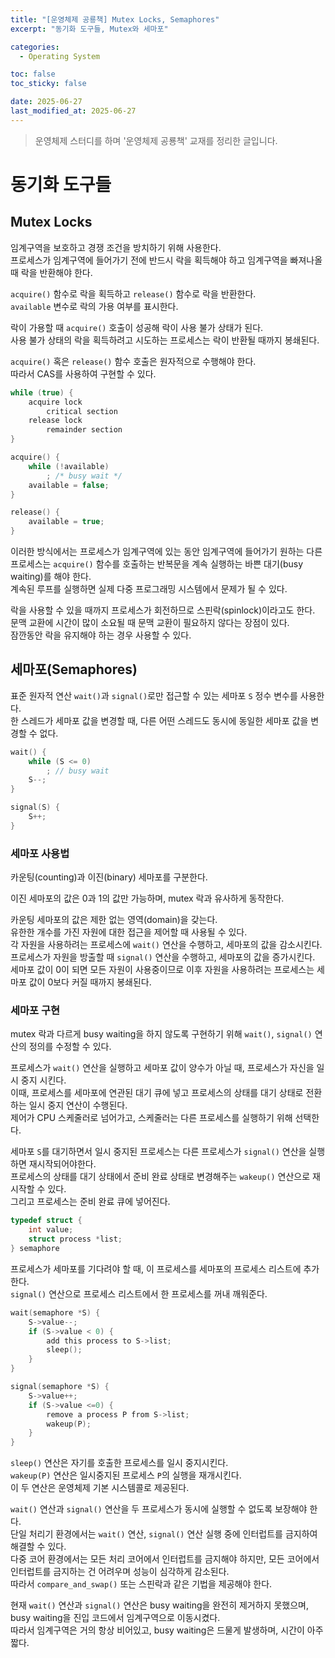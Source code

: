 ```yaml
---
title: "[운영체제 공룡책] Mutex Locks, Semaphores"
excerpt: "동기화 도구들, Mutex와 세마포"

categories:
  - Operating System

toc: false
toc_sticky: false

date: 2025-06-27
last_modified_at: 2025-06-27
---
```


> 운영체제 스터디를 하며 '운영체제 공룡책' 교재를 정리한 글입니다.  

# 동기화 도구들

## Mutex Locks

임계구역을 보호하고 경쟁 조건을 방치하기 위해 사용한다.  
프로세스가 임계구역에 들어가기 전에 반드시 락을 획득해야 하고 임계구역을 빠져나올 때 락을 반환해야 한다.  

`acquire()` 함수로 락을 획득하고 `release()` 함수로 락을 반환한다.  
`available` 변수로 락의 가용 여부를 표시한다.  

락이 가용할 때 `acquire()` 호출이 성공해 락이 사용 불가 상태가 된다.  
사용 불가 상태의 락을 획득하려고 시도하는 프로세스는 락이 반환될 때까지 봉쇄된다.  

`acquire()` 혹은 `release()` 함수 호출은 원자적으로 수행해야 한다.  
따라서 CAS를 사용하여 구현할 수 있다.  

```C
while (true) {
    acquire lock
        critical section
    release lock
        remainder section
}
```

```C
acquire() {
    while (!available)
        ; /* busy wait */
    available = false;
}
```

```C
release() {
    available = true;
}
```

이러한 방식에서는 프로세스가 임계구역에 있는 동안 임계구역에 들어가기 원하는 다른 프로세스는 `acquire()` 함수를 호출하는 반복문을 계속 실행하는 바쁜 대기(busy waiting)를 해야 한다.  
계속된 루프를 실행하면 실제 다중 프로그래밍 시스템에서 문제가 될 수 있다.  

락을 사용할 수 있을 때까지 프로세스가 회전하므로 스핀락(spinlock)이라고도 한다.  
문맥 교환에 시간이 많이 소요될 때 문맥 교환이 필요하지 않다는 장점이 있다.  
잠깐동안 락을 유지해야 하는 경우 사용할 수 있다.  

## 세마포(Semaphores)

표준 원자적 연산 `wait()`과 `signal()`로만 접근할 수 있는 세마포 `S` 정수 변수를 사용한다.  
한 스레드가 세마포 값을 변경할 때, 다른 어떤 스레드도 동시에 동일한 세마포 값을 변경할 수 없다.  

```C
wait() {
    while (S <= 0)
        ; // busy wait
    S--;
}
```

```C
signal(S) {
    S++;
}
```

### 세마포 사용법

카운팅(counting)과 이진(binary) 세마포를 구분한다.  

이진 세마포의 값은 0과 1의 값만 가능하며, mutex 락과 유사하게 동작한다.  

카운팅 세마포의 값은 제한 없는 영역(domain)을 갖는다.  
유한한 개수를 가진 자원에 대한 접근을 제어할 때 사용될 수 있다.  
각 자원을 사용하려는 프로세스에 `wait()` 연산을 수행하고, 세마포의 값을 감소시킨다.  
프로세스가 자원을 방출할 때 `signal()` 연산을 수행하고, 세마포의 값을 증가시킨다.  
세마포 값이 0이 되면 모든 자원이 사용중이므로 이후 자원을 사용하려는 프로세스는 세마포 값이 0보다 커질 때까지 봉쇄된다.  

### 세마포 구현

mutex 락과 다르게 busy waiting을 하지 않도록 구현하기 위해 `wait()`, `signal()` 연산의 정의를 수정할 수 있다.  

프로세스가 `wait()` 연산을 실행하고 세마포 값이 양수가 아닐 때, 프로세스가 자신을 일시 중지 시킨다.  
이때, 프로세스를 세마포에 연관된 대기 큐에 넣고 프로세스의 상태를 대기 상태로 전환하는 일시 중지 연산이 수행된다.  
제어가 CPU 스케줄러로 넘어가고, 스케줄러는 다른 프로세스를 실행하기 위해 선택한다.  

세마포 `S`를 대기하면서 일시 중지된 프로세스는 다른 프로세스가 `signal()` 연산을 실행하면 재시작되어야한다.  
프로세스의 상태를 대기 상태에서 준비 완료 상태로 변경해주는 `wakeup()` 연산으로 재시작할 수 있다.  
그리고 프로세스는 준비 완료 큐에 넣어진다.  

```C
typedef struct {
    int value;
    struct process *list;
} semaphore
```

프로세스가 세마포를 기다려야 할 때, 이 프로세스를 세마포의 프로세스 리스트에 추가한다.  
`signal()` 연산으로 프로세스 리스트에서 한 프로세스를 꺼내 깨워준다.  

```C
wait(semaphore *S) {
    S->value--;
    if (S->value < 0) {
        add this process to S->list;
        sleep();
    }
}
```

```C
signal(semaphore *S) {
    S->value++;
    if (S->value <=0) {
        remove a process P from S->list;
        wakeup(P);
    }
}
```

`sleep()` 연산은 자기를 호출한 프로세스를 일시 중지시킨다.  
`wakeup(P)` 연산은 일시중지된 프로세스 `P`의 실행을 재개시킨다.  
이 두 연산은 운영체제 기본 시스템콜로 제공된다.  

`wait()` 연산과 `signal()` 연산을 두 프로세스가 동시에 실행할 수 없도록 보장해야 한다.  
단일 처리기 환경에서는 `wait()` 연산, `signal()` 연산 실행 중에 인터럽트를 금지하여 해결할 수 있다.  
다중 코어 환경에서는 모든 처리 코어에서 인터럽트를 금지해야 하지만, 모든 코어에서 인터럽트를 금지하는 건 어려우며 성능이 심각하게 감소된다.  
따라서 `compare_and_swap()` 또는 스핀락과 같은 기법을 제공해야 한다.  

현재 `wait()` 연산과 `signal()` 연산은 busy waiting을 완전히 제거하지 못했으며, busy waiting을 진입 코드에서 임계구역으로 이동시켰다.  
따라서 임계구역은 거의 항상 비어있고, busy waiting은 드물게 발생하며, 시간이 아주 짧다.  

